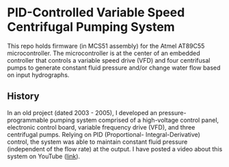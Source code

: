# PID-Controlled Variable Speed Centrifugal Pumping System 
This repo holds firmware (in MCS51 assembly) for the Atmel AT89C55 microcontroller. The microcontroller is at the center of an embedded controller that controls a variable speed drive (VFD) and four centrifusal pumps to generate constant fluid pressure and/or change water flow based on input hydrographs.


## History
In an old project (dated 2003 - 2005), I developed an pressure-programmable pumping system comprised of a high-voltage control panel, electronic control board, variable frequency drive (VFD), and three centrifugal pumps. Relying on PID (Proportional- Integral-Derivative) control, the system was able to maintain constant fluid pressure (independent of the flow rate) at the output. I have posted a video about this system on YouTube ([link](https://www.youtube.com/watch?v=6ABVqOo-8IU)).